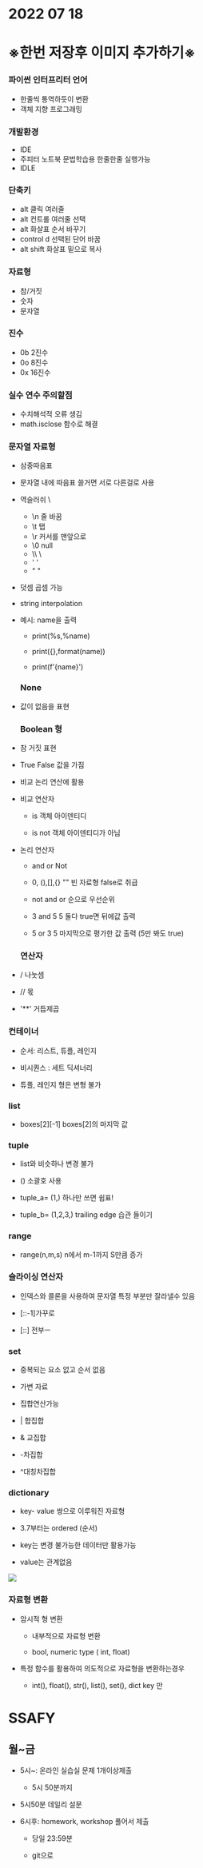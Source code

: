 # 2022 07 18

# ※한번 저장후 이미지 추가하기※

### 파이썬 인터프리터 언어

- 한줄씩 통역하듯이 변환
- 객체 지향 프로그래밍

### 개발환경

- IDE
- 주피터 노트북 문법학습용 한줄한줄 실행가능
- IDLE

### 단축키

- alt 클릭 여러줄
- alt 컨트롤 여러줄 선택
- alt 화살표 순서 바꾸기
- control d 선택된 단어 바꿈
- alt shift 화살표 밑으로 복사

### 자료형

- 참/거짓
- 숫자
- 문자열

### 진수

- 0b 2진수
- 0o 8진수
- 0x 16진수

### 실수 연수 주의할점

- 수치해석적 오류 생김
- math.isclose 함수로 해결

### 문자열 자료형

- 삼중따음표

- 문자열 내에 따음표 쓸거면 서로 다른걸로 사용

- 역슬러쉬 \
  
  - \n 줄 바꿈
  - \t 탭
  - \r 커서를 맨앞으로
  - \0 null
  - \\\\ \\
  - \' '
  - \" "

- 덧셈 곱셈 가능

- string interpolation

- 예시: name을 출력
  
  - print(%s,%name)
  
  - print({},format(name))
  
  - print(f'{name}')
  
  ### None

- 값이 없음을 표현
  
  ### Boolean 형

- 참 거짓 표현

- True False 값을 가짐

- 비교 논리 연산에 활용

- 비교 연산자
  
  - is 객체 아이덴티디
  
  - is not 객체 아이덴티디가 아님

- 논리 연산자
  
  - and or Not
  
  - 0, (),[],{} "" 빈 자료형 false로 취급
  
  - not and or 순으로 우선순위
  
  - 3 and 5  5 둘다 true면 뒤에값 출력
  
  - 5 or 3 5 마지막으로 평가한 값 출력 (5만 봐도 true)
  
  ### 연산자

- / 나눗셈

- // 몫

- '**' 거듭제곱



### 컨테이너

- 순서: 리스트, 튜플, 레인지

- 비시퀀스 : 세트 딕셔너리

- 튜플, 레인지 형은 변형 불가

### list

- boxes[2][-1]         boxes[2]의 마지막 값 

### tuple

- list와 비슷하나 변경 불가

- () 소괄호 사용

- tuple_a= (1,)  하나만 쓰면 쉼표!

- tuple_b= (1,2,3,) trailing edge 습관 들이기



### range

- range(n,m,s) n에서 m-1까지 S만큼 증가

### 슬라이싱 연산자

- 인덱스와 콜론을 사용하여 문자열 특정 부분만 잘라낼수 있음

- [::-1]가꾸로

- [::] 전부ㅡ

### set

- 중복되는 요소 없고 순서 없음

- 가변 자료

- 집합연산가능

- | 합집합

- & 교집합

- -차집합

- ^대칭차집합

### dictionary

- key- value 쌍으로 이루워진 자료형

-  3.7부터는 ordered (순서)

- key는 변경 불가능한 데이터만 활용가능

- value는 관계없음

![](0718_assets/2022-07-18-15-38-19-image.png)

### 자료형 변환

- 암시적 형 변환
  
  - 내부적으로 자료형 변환
  
  - bool, numeric type ( int, float)

- 특정 함수를 활용하여 의도적으로 자료형을 변환하는경우
  
  - int(), float(), str(), list(), set(), dict  key 만





# SSAFY

## 월~금

- 5시~:  온라인 실습실 문제 1개이상제출 
  
  - 5시 50분까지

- 5시50분 데일리 설문

- 6시후: homework, workshop 풀어서 제출 
  
  - 당일 23:59분
  
  - git으로
